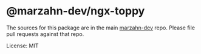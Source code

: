 # @marzahn-dev/ngx-toppy

The sources for this package are in the main [marzahn-dev](https://github.com/leon-marzahn/marzahn-dev) repo.
Please file pull requests against that repo.

License: MIT
